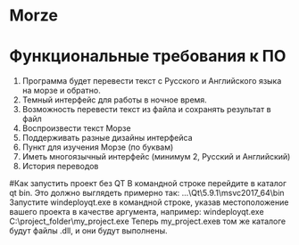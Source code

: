 # Morze
# Функциональные требования к ПО
1. Программа будет перевести текст с Русского и Английского языка на морзе и обратно. 
2. Темный интерфейс для работы в ночное время.
3. Возможность перевести текст из файла и сохранять результат в файл
4. Воспроизвести текст Морзе
5. Поддерживать разные дизайны интерфейса
6. Пункт для изучения Морзе (по буквам)
7. Иметь многоязычный интерфейс (минимум 2, Русский и Английский)
8. История переводов

#Как запустить проект без QT
В командной строке перейдите в каталог qt bin. Это должно выглядеть примерно так: ...\Qt\5.9.1\msvc2017_64\bin\
Запустите windeployqt.exe в командной строке, указав местоположение вашего проекта в качестве аргумента, например:
windeployqt.exe C:\project_folder\my_project.exe
Теперь my_project.exeв том же каталоге будут файлы .dll, и они будут выполнены.

